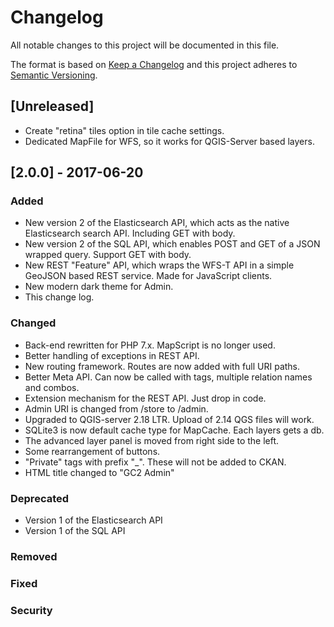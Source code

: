 # Changelog
All notable changes to this project will be documented in this file.

The format is based on [Keep a Changelog](http://keepachangelog.com/en/1.0.0/)
and this project adheres to [Semantic Versioning](http://semver.org/spec/v2.0.0.html).

## [Unreleased]
- Create "retina" tiles option in tile cache settings.
- Dedicated MapFile for WFS, so it works for QGIS-Server based layers.


## [2.0.0] - 2017-06-20
### Added
- New version 2 of the Elasticsearch API, which acts as the native Elasticsearch search API. Including GET with body.
- New version 2 of the SQL API, which enables POST and GET of a JSON wrapped query. Support GET with body.
- New REST "Feature" API, which wraps the WFS-T API in a simple GeoJSON based REST service. Made for JavaScript clients.
- New modern dark theme for Admin.
- This change log.


### Changed
- Back-end rewritten for PHP 7.x. MapScript is no longer used.
- Better handling of exceptions in REST API.
- New routing framework. Routes are now added with full URI paths.
- Better Meta API. Can now be called with tags, multiple relation names and combos.
- Extension mechanism for the REST API. Just drop in code.
- Admin URI is changed from /store to /admin.
- Upgraded to QGIS-server 2.18 LTR. Upload of 2.14 QGS files will work.
- SQLite3 is now default cache type for MapCache. Each layers gets a db.
- The advanced layer panel is moved from right side to the left.
- Some rearrangement of buttons.
- "Private" tags with prefix "_". These will not be added to CKAN.
- HTML title changed to "GC2 Admin"

### Deprecated
- Version 1 of the Elasticsearch API
- Version 1 of the SQL API

### Removed

### Fixed

### Security

